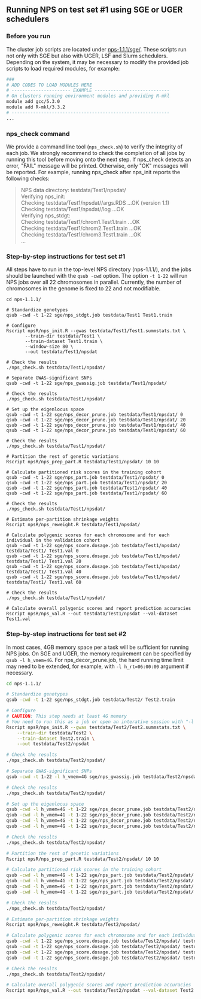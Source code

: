 ## Running NPS on test set #1 using SGE or UGER schedulers

### Before you run
The cluster job scripts are located under [nps-1.1.1/sge/](https://github.com/sgchun/nps/tree/master/sge). These scripts run not only with SGE but also with UGER, LSF and Slurm schedulers. Depending on the system, it may be necessary to modify the provided job scripts to load required modules, for example:
```bash
###
# ADD CODES TO LOAD MODULES HERE
# ---------------------- EXAMPLE ----------------------------
# On clusters running environment modules and providing R-mkl
module add gcc/5.3.0 
module add R-mkl/3.3.2
# -----------------------------------------------------------
...
```

### nps_check command
We provide a command line tool (`nps_check.sh`) to verify the integrity of each job. We strongly recommend to check the completion of all jobs by running this tool before moving onto the next step. If nps_check detects an error, "FAIL" message will be printed. Otherwise, only "OK" messages will be reported. For example, running nps_check after nps_init reports the following checks:  
> NPS data directory: testdata/Test1/npsdat/  
> Verifying nps_init:  
> Checking testdata/Test1/npsdat//args.RDS ...OK (version 1.1)  
> Checking testdata/Test1/npsdat//log ...OK  
> Verifying nps_stdgt:  
> Checking testdata/Test1/chrom1.Test1.train ...OK  
> Checking testdata/Test1/chrom2.Test1.train ...OK  
> Checking testdata/Test1/chrom3.Test1.train ...OK  
> ...  

### Step-by-step instructions for test set #1
All steps have to run in the top-level NPS directory (nps-1.1.1/), and the jobs should be launched with the `qsub -cwd` option. The option `-t 1-22` will run NPS jobs over all 22 chromosomes in parallel. Currently, the number of chromosomes in the genome is fixed to 22 and not modifiable.

```
cd nps-1.1.1/

# Standardize genotypes
qsub -cwd -t 1-22 sge/nps_stdgt.job testdata/Test1 Test1.train

# Configure
Rscript npsR/nps_init.R --gwas testdata/Test1/Test1.summstats.txt \
       --train-dir testdata/Test1 \
       --train-dataset Test1.train \
       --window-size 80 \
       --out testdata/Test1/npsdat

# Check the results
./nps_check.sh testdata/Test1/npsdat/

# Separate GWAS-significant SNPs
qsub -cwd -t 1-22 sge/nps_gwassig.job testdata/Test1/npsdat/

# Check the results
./nps_check.sh testdata/Test1/npsdat/

# Set up the eigenlocus space 
qsub -cwd -t 1-22 sge/nps_decor_prune.job testdata/Test1/npsdat/ 0 
qsub -cwd -t 1-22 sge/nps_decor_prune.job testdata/Test1/npsdat/ 20 
qsub -cwd -t 1-22 sge/nps_decor_prune.job testdata/Test1/npsdat/ 40 
qsub -cwd -t 1-22 sge/nps_decor_prune.job testdata/Test1/npsdat/ 60 

# Check the results
./nps_check.sh testdata/Test1/npsdat/

# Partition the rest of genetic variations
Rscript npsR/nps_prep_part.R testdata/Test1/npsdat/ 10 10

# Calculate partitioned risk scores in the training cohort
qsub -cwd -t 1-22 sge/nps_part.job testdata/Test1/npsdat/ 0
qsub -cwd -t 1-22 sge/nps_part.job testdata/Test1/npsdat/ 20
qsub -cwd -t 1-22 sge/nps_part.job testdata/Test1/npsdat/ 40
qsub -cwd -t 1-22 sge/nps_part.job testdata/Test1/npsdat/ 60

# Check the results
./nps_check.sh testdata/Test1/npsdat/

# Estimate per-partition shrinkage weights
Rscript npsR/nps_reweight.R testdata/Test1/npsdat/

# Calculate polygenic scores for each chromosome and for each individual in the validation cohort
qsub -cwd -t 1-22 sge/nps_score.dosage.job testdata/Test1/npsdat/ testdata/Test1/ Test1.val 0 
qsub -cwd -t 1-22 sge/nps_score.dosage.job testdata/Test1/npsdat/ testdata/Test1/ Test1.val 20 
qsub -cwd -t 1-22 sge/nps_score.dosage.job testdata/Test1/npsdat/ testdata/Test1/ Test1.val 40 
qsub -cwd -t 1-22 sge/nps_score.dosage.job testdata/Test1/npsdat/ testdata/Test1/ Test1.val 60 

# Check the results 
./nps_check.sh testdata/Test1/npsdat/ 

# Calculate overall polygenic scores and report prediction accuracies
Rscript npsR/nps_val.R --out testdata/Test1/npsdat --val-dataset Test1.val 
```

### Step-by-step instructions for test set #2
In most cases, 4GB memory space per a task will be sufficient for running NPS jobs. On SGE and UGER, the memory requirement can be specified by `qsub -l h_vmem=4G`. For nps_decor_prune.job, the hard running time limit may need to be extended, for example, with `-l h_rt=06:00:00` argument if necessary. 

```bash
cd nps-1.1.1/

# Standardize genotypes
qsub -cwd -t 1-22 sge/nps_stdgt.job testdata/Test2/ Test2.train

# Configure
# CAUTION: This step needs at least 4G memory
# You need to run this as a job or open an interative session with "-l h_vmem=4G"
Rscript npsR/nps_init.R --gwas testdata/Test2/Test2.summstats.txt \
    --train-dir testdata/Test2 \
    --train-dataset Test2.train \
    --out testdata/Test2/npsdat

# Check the results
./nps_check.sh testdata/Test2/npsdat/ 

# Separate GWAS-significant SNPs
qsub -cwd -t 1-22 -l h_vmem=4G sge/nps_gwassig.job testdata/Test2/npsdat/

# Check the results
./nps_check.sh testdata/Test2/npsdat/ 

# Set up the eigenlocus space
qsub -cwd -l h_vmem=4G -t 1-22 sge/nps_decor_prune.job testdata/Test2/npsdat/ 0
qsub -cwd -l h_vmem=4G -t 1-22 sge/nps_decor_prune.job testdata/Test2/npsdat/ 1000
qsub -cwd -l h_vmem=4G -t 1-22 sge/nps_decor_prune.job testdata/Test2/npsdat/ 2000
qsub -cwd -l h_vmem=4G -t 1-22 sge/nps_decor_prune.job testdata/Test2/npsdat/ 3000

# Check the results
./nps_check.sh testdata/Test2/npsdat/

# Partition the rest of genetic variations
Rscript npsR/nps_prep_part.R testdata/Test2/npsdat/ 10 10

# Calculate partitioned risk scores in the training cohort
qsub -cwd -l h_vmem=4G -t 1-22 sge/nps_part.job testdata/Test2/npsdat/ 0
qsub -cwd -l h_vmem=4G -t 1-22 sge/nps_part.job testdata/Test2/npsdat/ 1000
qsub -cwd -l h_vmem=4G -t 1-22 sge/nps_part.job testdata/Test2/npsdat/ 2000
qsub -cwd -l h_vmem=4G -t 1-22 sge/nps_part.job testdata/Test2/npsdat/ 3000

# Check the results
./nps_check.sh testdata/Test2/npsdat/

# Estimate per-partition shrinkage weights
Rscript npsR/nps_reweight.R testdata/Test2/npsdat/

# Calculate polygenic scores for each chromosome and for each individual in the validation cohort
qsub -cwd -t 1-22 sge/nps_score.dosage.job testdata/Test2/npsdat/ testdata/Test2/ Test2.val 0 
qsub -cwd -t 1-22 sge/nps_score.dosage.job testdata/Test2/npsdat/ testdata/Test2/ Test2.val 1000   
qsub -cwd -t 1-22 sge/nps_score.dosage.job testdata/Test2/npsdat/ testdata/Test2/ Test2.val 2000   
qsub -cwd -t 1-22 sge/nps_score.dosage.job testdata/Test2/npsdat/ testdata/Test2/ Test2.val 3000   

# Check the results 
./nps_check.sh testdata/Test2/npsdat/ 

# Calculate overall polygenic scores and report prediction accuracies
Rscript npsR/nps_val.R --out testdata/Test2/npsdat --val-dataset Test2.val 
```

